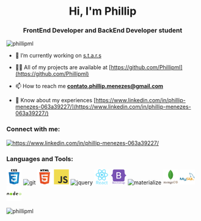 <h1 align="center">Hi, I'm Phillip</h1>
<h3 align="center">FrontEnd Developer and BackEnd Developer student</h3>

<p align="left"> <img src="https://komarev.com/ghpvc/?username=phillipml&label=Profile%20views&color=002b57&style=flat" alt="phillipml" /> </p>

- 🔭 I’m currently working on [s.t.a.r.s](https://github.com/Phillipml/s.t.a.r.s)

- 👨‍💻 All of my projects are available at [https://github.com/Phillipml](https://github.com/Phillipml)

- 📫 How to reach me **contato.phillip.menezes@gmail.com**

- 📄 Know about my experiences [https://www.linkedin.com/in/phillip-menezes-063a39227/](https://www.linkedin.com/in/phillip-menezes-063a39227/)

<h3 align="left">Connect with me:</h3>
<p align="left">
<a href="https://linkedin.com/in/https://www.linkedin.com/in/phillip-menezes-063a39227/" target="blank"><img align="center" src="https://raw.githubusercontent.com/rahuldkjain/github-profile-readme-generator/master/src/images/icons/Social/linked-in-alt.svg" alt="https://www.linkedin.com/in/phillip-menezes-063a39227/" height="30" width="40" /></a>
</p>

<h3 align="left">Languages and Tools:</h3>
<p align="left"> 
 <img src="https://raw.githubusercontent.com/devicons/devicon/master/icons/css3/css3-original-wordmark.svg" alt="css3" width="40" height="40"/>
 <img src="https://www.vectorlogo.zone/logos/git-scm/git-scm-icon.svg" alt="git" width="40" height="40"/> 
 <img src="https://raw.githubusercontent.com/devicons/devicon/master/icons/html5/html5-original-wordmark.svg" alt="html5" width="40" height="40"/>
 <img src="https://raw.githubusercontent.com/devicons/devicon/master/icons/javascript/javascript-original.svg" alt="javascript" width="40" height="40"/>
 <img src="https://icon-library.com/images/jquery-icon-png/jquery-icon-png-7.jpg" alt="jquery" width="40" height="40"/>
 <img src="https://raw.githubusercontent.com/devicons/devicon/master/icons/react/react-original-wordmark.svg" alt="react" width="40" height="40"/>
 <img src="https://raw.githubusercontent.com/devicons/devicon/master/icons/bootstrap/bootstrap-plain-wordmark.svg" alt="bootstrap" width="40" height="40"/>
 <img src="https://raw.githubusercontent.com/prplx/svg-logos/5585531d45d294869c4eaab4d7cf2e9c167710a9/svg/materialize.svg" alt="materialize" width="40" height="40"/>  <img src="https://raw.githubusercontent.com/devicons/devicon/master/icons/mongodb/mongodb-original-wordmark.svg" alt="mongodb" width="40" height="40"/>
 <img src="https://raw.githubusercontent.com/devicons/devicon/master/icons/mysql/mysql-original-wordmark.svg" alt="mysql" width="40" height="40"/>
 <img src="https://raw.githubusercontent.com/devicons/devicon/master/icons/nodejs/nodejs-original-wordmark.svg" alt="nodejs" width="40" height="40"/>
</p>

<p><img align="center" src="https://github-readme-stats.vercel.app/api/top-langs?username=phillipml&show_icons=true&theme=dark&locale=en&layout=compact" alt="phillipml" /></p>
